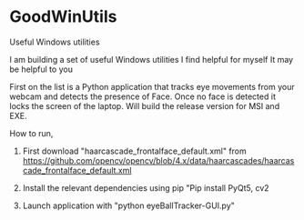 # GoodWinUtils
Useful Windows utilities 


I am building a set of useful Windows utilities I find helpful for myself It may be helpful to you


First on the list is a Python application that tracks eye movements from your webcam  and detects the presence of Face. Once no face is detected it locks the screen of the laptop. Will build the release version for MSI and EXE.



How to run, 

1. First download "haarcascade_frontalface_default.xml" from  https://github.com/opencv/opencv/blob/4.x/data/haarcascades/haarcascade_frontalface_default.xml

2. Install the relevant dependencies using pip "Pip install PyQt5, cv2

3. Launch application with "python eyeBallTracker-GUI.py"
